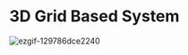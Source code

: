 # 3D Grid Based System 
![ezgif-129786dce2240](https://github.com/user-attachments/assets/95c5d07c-2b60-4838-b113-91c71cd57faa)
